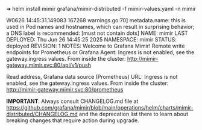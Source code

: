 ➜ helm install mimir grafana/mimir-distributed -f mimir-values.yaml -n mimir


W0626 14:45:31.149083  167268 warnings.go:70] metadata.name: this is used in Pod names and hostnames, which can result in surprising behavior; a DNS label is recommended: [must not contain dots]
NAME: mimir
LAST DEPLOYED: Thu Jun 26 14:45:25 2025
NAMESPACE: mimir
STATUS: deployed
REVISION: 1
NOTES:
Welcome to Grafana Mimir!
Remote write endpoints for Prometheus or Grafana Agent:
Ingress is not enabled, see the gateway.ingress values.
From inside the cluster:
  http://mimir-gateway.mimir.svc:80/api/v1/push

Read address, Grafana data source (Prometheus) URL:
Ingress is not enabled, see the gateway.ingress values.
From inside the cluster:
  http://mimir-gateway.mimir.svc:80/prometheus

**IMPORTANT**: Always consult CHANGELOG.md file at https://github.com/grafana/mimir/blob/main/operations/helm/charts/mimir-distributed/CHANGELOG.md and the deprecation list there to learn about breaking changes that require action during upgrade.
